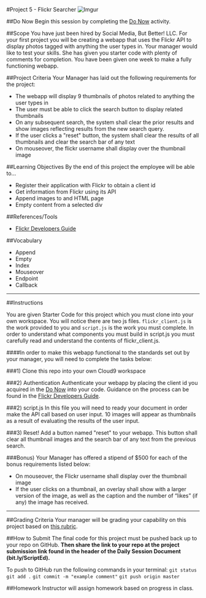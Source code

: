 #Project 5 - Flickr Searcher
![Imgur](http://i.imgur.com/P71EYPE.png)


##Do Now
Begin this session by completing the [Do Now](doNow.md) activity.

##Scope
You have just been hired by Social Media, But Better! LLC. For your first project you will be creating a webapp that uses the Flickr API to display photos tagged with anything the user types in. Your manager would like to test your skills. She has given you starter code with plenty of comments for completion. You have been given one week to make a fully functioning webapp.

##Project Criteria
Your Manager has laid out the following requirements for the project:

* The webapp will display 9 thumbnails of photos related to anything the user types in
* The user must be able to click the search button to display related thumbnails
* On any subsequent search, the system shall clear the prior results and show images reflecting results from the new search query.
* If the user clicks a "reset" button, the system shall clear the results of all thumbnails and clear the search bar of any text
* On mouseover, the flickr username shall display over the thumbnail image


##Learning Objectives
By the end of this project the employee will be able to...

* Register their application with Flickr to obtain a client id
* Get information from Flickr using its API
* Append images to and HTML page
* Empty content from a selected div

##References/Tools
* [Flickr Developers Guide](https://www.flickr.com/services/developer/api/)


##Vocabulary

* Append
* Empty
* Index
* Mouseover
* Endpoint
* Callback

***
##Instructions

You are given Starter Code for this project which you must clone into your own workspace.
You will notice there are two js files. `flickr_client.js` is the work provided to you and `script.js` is the work you must complete. In order to understand what components you must build in script.js you must carefully read and understand the contents of flickr_client.js.

####In order to make this webapp functional to the standards set out by your manager, you will need to complete the tasks below:

###1) Clone this repo into your own Cloud9 workspace


###2) Authentication
Authenticate your webapp by placing the client id you acquired in the [Do Now](doNow.md) into your code. Guidance on the process can be found in the [Flickr Developers Guide](https://www.flickr.com/services/developer/api/).

###2) script.js
In this file you will need to ready your document in order make the API call based on user input. 10 images will appear as thumbnails as a result of evaluating the results of the user input.

###3) Reset!
Add a button named "reset" to your webapp. This button shall clear all thumbnail images and the search bar of any text from the previous search.

###Bonus)
Your Manager has offered a stipend of $500 for each of the bonus requirements listed below:

* On mouseover, the Flickr username shall display over the thumbnail image
* If the user clicks on a thumbnail, an overlay shall show with a larger version of the image, as well as the caption and the number of “likes” (if any) the image has received.
***

##Grading Criteria
Your manager will be grading your capability on this project based on [this rubric](/assessment.md).

##How to Submit
The final code for this project must be pushed back up to your repo on GitHub. **Then share the link to your repo at the project submission link found in the header of the Daily Session Document (bit.ly/ScriptEd).**

To push to GitHub run the following commands in your terminal:
`git status`
`git add .`
`git commit -m "example comment"`
`git push origin master`

##Homework
Instructor will assign homework based on progress in class.
